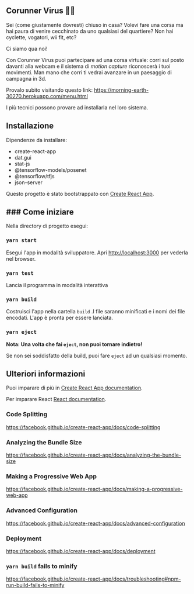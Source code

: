 ## Corunner Virus 🏃‍♀️

Sei (come giustamente dovresti) chiuso in casa? Volevi fare una corsa ma hai paura di venire cecchinato da uno qualsiasi del quartiere? Non hai cyclette, vogatori, wii fit, etc?

Ci siamo qua noi!

Con Corunner Virus  puoi partecipare ad una corsa virtuale: corri sul posto davanti alla webcam e il sistema di _motion capture_ riconoscerà i tuoi movimenti. Man mano che corri ti vedrai avanzare in un paesaggio di campagna in 3d.

Provalo subito visitando questo link: https://morning-earth-30270.herokuapp.com/menu.html

I più tecnici possono provare ad installarla nel loro sistema.

## Installazione 

Dipendenze da installare:

- create-react-app
- dat.gui
- stat-js
- @tensorflow-models/posenet
- @tensorflow/tfjs
- json-server

Questo progetto è stato bootstrappato con [Create React App](https://github.com/facebook/create-react-app).

## ### Come iniziare

Nella directory di progetto esegui:

### `yarn start`

Esegui l'app in modalità sviluppatore.
Apri [http://localhost:3000](http://localhost:3000) per vederla nel browser.

### `yarn test`

Lancia il programma in modalità interattiva

### `yarn build`

Costruisci l'app nella cartella `build` .I file saranno minificati e i nomi dei file encodati. L'app è pronta per essere lanciata.

### `yarn eject`

**Nota: Una volta che fai `eject`, non puoi tornare indietro!**

Se non sei soddisfatto della build, puoi fare `eject` ad un qualsiasi momento.

## Ulteriori informazioni

Puoi imparare di più in [Create React App documentation](https://facebook.github.io/create-react-app/docs/getting-started).

Per imparare React [React documentation](https://reactjs.org/).

### Code Splitting

https://facebook.github.io/create-react-app/docs/code-splitting

### Analyzing the Bundle Size

https://facebook.github.io/create-react-app/docs/analyzing-the-bundle-size

### Making a Progressive Web App

https://facebook.github.io/create-react-app/docs/making-a-progressive-web-app

### Advanced Configuration

https://facebook.github.io/create-react-app/docs/advanced-configuration

### Deployment

https://facebook.github.io/create-react-app/docs/deployment

### `yarn build` fails to minify

https://facebook.github.io/create-react-app/docs/troubleshooting#npm-run-build-fails-to-minify
